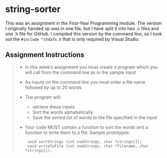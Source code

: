 # string-sorter
This was an assignment in the First-Year Programming module.
The version I originally handed up was in one file, but I have split it into two .c files and one .h file for GitHub.
I compiled this version by the command line, so I took out the `#include "stdafx.h` that is only required by Visual Studio.

## Assignment Instructions
>- In this week’s assignment you must create a program which you will call from the command line as in the sample input
>- As inputs on the command line you must enter a file name followed by up to 20 words
>- The program will:
>    - retrieve these inputs
>    - Sort the words alphabetically
>    - Save the sorted list of words to the file specified in the input
>- Your code MUST contain a function to sort the words and a function to write them to a file. Sample prototypes:
>
>        void sortStrings (int numStrings, char *strings[]);
>        void writeToFile (int numStrings, char *filename, char *strings[]);

